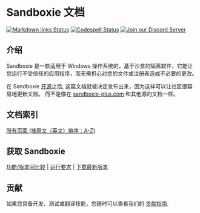 # Sandboxie 文档

[![Markdown links Status](https://github.com/sandboxie-plus/sandboxie-docs/actions/workflows/action.yml/badge.svg)](https://github.com/sandboxie-plus/sandboxie-docs/actions/workflows/action.yml) [![Codespell Status](https://github.com/sandboxie-plus/sandboxie-docs/actions/workflows/codespell.yml/badge.svg)](https://github.com/sandboxie-plus/sandboxie-docs/actions/workflows/codespell.yml) [![Join our Discord Server](https://img.shields.io/badge/Join-Our%20Discord%20Server%20for%20bugs,%20feedback%20and%20more!-blue?style=flat&logo=discord)](https://discord.gg/S4tFu6Enne)

## 介绍

Sandboxie 是一款适用于 Windows 操作系统的，基于沙盒的隔离软件，它能让您运行不受信任的应用程序，而无需担心对您的文件或注册表造成不必要的更改。

在 Sandboxie [开源](https://news.sophos.com/en-us/2020/04/09/sandboxie-is-now-an-open-source-tool/)之后, 这篇文档就被决定发布出来，因为这样可以让社区很容易地更新文档。 而不是像在 [sandboxie-plus.com](https://sandboxie-plus.com) 和其他源的文档一样。

## 文档索引

[所有页面 (按原文（英文）排序：A-Z)](docs/Content/AllPages.md)

## 获取 Sandboxie

[功能/版本间比较](docs/Content/FeatureComparison.md) | [运行要求](https://github.com/sandboxie-plus/Sandboxie#sandboxie-plus--classic) | [下载最新版本](https://github.com/sandboxie-plus/Sandboxie/releases/latest)

## 贡献

如果您具备开发、测试或翻译技能，您随时可以查看我们的 [贡献指南](https://github.com/sandboxie-plus/Sandboxie/blob/master/CONTRIBUTING.md).
